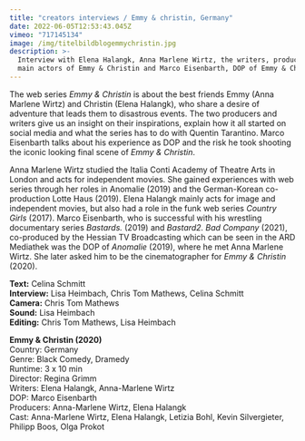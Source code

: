 ```yaml
---
title: "creators interviews / Emmy & christin, Germany"
date: 2022-06-05T12:53:43.045Z
vimeo: "717145134"
image: /img/titelbildblogemmychristin.jpg
description: >-
  Interview with Elena Halangk, Anna Marlene Wirtz, the writers, producers and
  main actors of Emmy & Christin and Marco Eisenbarth, DOP of Emmy & Christin
---
```


The web series _Emmy & Christin_ is about the best friends Emmy (Anna Marlene Wirtz) and Christin (Elena Halangk), who share a desire of adventure that leads them to disastrous events. The two producers and writers give us an insight on their inspirations, explain how it all started on social media and what the series has to do with Quentin Tarantino. Marco Eisenbarth talks about his experience as DOP and the risk he took shooting the iconic looking final scene of _Emmy & Christin_.

Anna Marlene Wirtz studied the Italia Conti Academy of Theatre Arts in London and acts for independent movies. She gained experiences with web series through her roles in Anomalie (2019) and the German-Korean co-production Lotte Haus (2019). Elena Halangk mainly acts for image and independent movies, but also had a role in the funk web series _Country Girls_ (2017). Marco Eisenbarth, who is successful with his wrestling documentary series _Bastards._ (2019) and _Bastard2. Bad Company_ (2021), co-produced by the Hessian TV Broadcasting which can be seen in the ARD Mediathek was the DOP of _Anomalie_ (2019), where he met Anna Marlene Wirtz. She later asked him to be the cinematographer for _Emmy & Christin_ (2020).

**Text:** Celina Schmitt\
**Interview:** Lisa Heimbach, Chris Tom Mathews, Celina Schmitt\
**Camera:** Chris Tom Mathews \
**Sound:** Lisa Heimbach \
**Editing:** Chris Tom Mathews, Lisa Heimbach

**Emmy & Christin (2020)**\
Country: Germany\
Genre: Black Comedy, Dramedy\
Runtime: 3 x 10 min\
Director: Regina Grimm\
Writers: Elena Halangk, Anna-Marlene Wirtz\
DOP: Marco Eisenbarth\
Producers: Anna-Marlene Wirtz, Elena Halangk\
Cast: Anna-Marlene Wirtz, Elena Halangk, Letizia Bohl, Kevin Silvergieter, Philipp Boos, Olga Prokot
